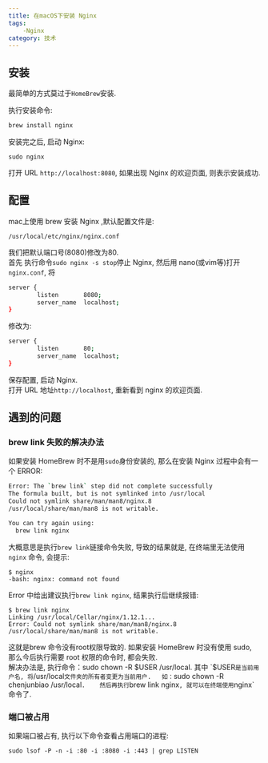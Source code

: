 ```yaml
---
title: 在macOS下安装 Nginx
tags: 
    -Nginx
category: 技术
---
```


## 安装
最简单的方式莫过于`HomeBrew`安装.

执行安装命令:
```bash
brew install nginx
```
安装完之后, 启动 Nginx:
```
sudo nginx
```
打开 URL `http://localhost:8080`, 如果出现 Nginx 的欢迎页面, 则表示安装成功.

<!--more-->

## 配置
mac上使用 brew 安装 Nginx ,默认配置文件是:
```
/usr/local/etc/nginx/nginx.conf
```

我们把默认端口号(8080)修改为80.  
首先 执行命令`sudo nginx -s stop`停止 Nginx, 然后用 nano(或vim等)打开`nginx.conf`, 将
```bash
server {
        listen       8080;
        server_name  localhost;
}
```
修改为:
```bash
server {
        listen       80;
        server_name  localhost;
}
```
保存配置, 启动 Nginx.  
打开 URL 地址`http://localhost`, 重新看到 nginx 的欢迎页面.


## 遇到的问题

### brew link 失败的解决办法
如果安装 HomeBrew 时不是用`sudo`身份安装的, 那么在安装 Nginx 过程中会有一个 ERROR:
```bash
Error: The `brew link` step did not complete successfully
The formula built, but is not symlinked into /usr/local
Could not symlink share/man/man8/nginx.8
/usr/local/share/man/man8 is not writable.

You can try again using:
  brew link nginx
```
大概意思是执行`brew link`链接命令失败, 导致的结果就是, 在终端里无法使用` nginx` 命令, 会提示:  
```
$ nginx
-bash: nginx: command not found
```
Error 中给出建议执行`brew link nginx`, 结果执行后继续报错:  
```
$ brew link nginx
Linking /usr/local/Cellar/nginx/1.12.1... 
Error: Could not symlink share/man/man8/nginx.8
/usr/local/share/man/man8 is not writable.
```
这就是brew 命令没有root权限导致的. 如果安装 HomeBrew 时没有使用 sudo, 那么今后执行需要 root 权限的命令时, 都会失败.   
解决办法是, 执行命令：sudo chown -R $USER /usr/local.   
其中 `$USER`是当前用户名, 将`/usr/local`文件夹的所有者变更为当前用户.  
如：`sudo chown -R chenjunbiao /usr/local`.   
然后再执行`brew link nginx`, 就可以在终端使用`nginx`命令了.   


### 端口被占用
如果端口被占有,
执行以下命令查看占用端口的进程:
```
sudo lsof -P -n -i :80 -i :8080 -i :443 | grep LISTEN
```






